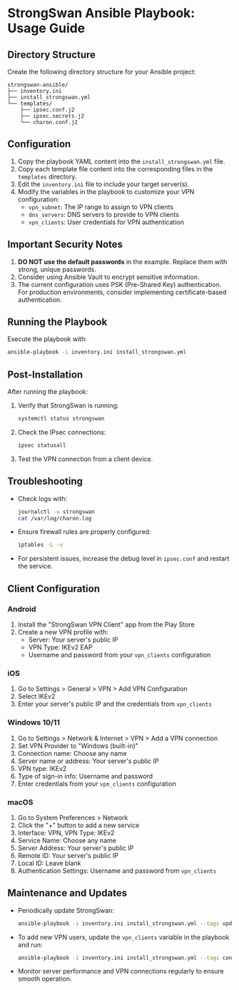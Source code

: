 # StrongSwan Ansible Playbook: Usage Guide

## Directory Structure

Create the following directory structure for your Ansible project:

```
strongswan-ansible/
├── inventory.ini
├── install_strongswan.yml
└── templates/
    ├── ipsec.conf.j2
    ├── ipsec.secrets.j2
    └── charon.conf.j2
```

## Configuration

1. Copy the playbook YAML content into the `install_strongswan.yml` file.
2. Copy each template file content into the corresponding files in the `templates` directory.
3. Edit the `inventory.ini` file to include your target server(s).
4. Modify the variables in the playbook to customize your VPN configuration:
   - `vpn_subnet`: The IP range to assign to VPN clients
   - `dns_servers`: DNS servers to provide to VPN clients
   - `vpn_clients`: User credentials for VPN authentication

## Important Security Notes

1. **DO NOT use the default passwords** in the example. Replace them with strong, unique passwords.
2. Consider using Ansible Vault to encrypt sensitive information.
3. The current configuration uses PSK (Pre-Shared Key) authentication. For production environments, consider implementing certificate-based authentication.

## Running the Playbook

Execute the playbook with:

```bash
ansible-playbook -i inventory.ini install_strongswan.yml
```

## Post-Installation

After running the playbook:

1. Verify that StrongSwan is running:
   ```bash
   systemctl status strongswan
   ```

2. Check the IPsec connections:
   ```bash
   ipsec statusall
   ```

3. Test the VPN connection from a client device.

## Troubleshooting

- Check logs with:
  ```bash
  journalctl -u strongswan
  cat /var/log/charon.log
  ```

- Ensure firewall rules are properly configured:
  ```bash
  iptables -L -v
  ```

- For persistent issues, increase the debug level in `ipsec.conf` and restart the service.

## Client Configuration

### Android
1. Install the "StrongSwan VPN Client" app from the Play Store
2. Create a new VPN profile with:
   - Server: Your server's public IP
   - VPN Type: IKEv2 EAP
   - Username and password from your `vpn_clients` configuration

### iOS
1. Go to Settings > General > VPN > Add VPN Configuration
2. Select IKEv2
3. Enter your server's public IP and the credentials from `vpn_clients`

### Windows 10/11
1. Go to Settings > Network & Internet > VPN > Add a VPN connection
2. Set VPN Provider to "Windows (built-in)"
3. Connection name: Choose any name
4. Server name or address: Your server's public IP
5. VPN type: IKEv2
6. Type of sign-in info: Username and password
7. Enter credentials from your `vpn_clients` configuration

### macOS
1. Go to System Preferences > Network
2. Click the "+" button to add a new service
3. Interface: VPN, VPN Type: IKEv2
4. Service Name: Choose any name
5. Server Address: Your server's public IP
6. Remote ID: Your server's public IP
7. Local ID: Leave blank
8. Authentication Settings: Username and password from `vpn_clients`

## Maintenance and Updates

- Periodically update StrongSwan:
  ```bash
  ansible-playbook -i inventory.ini install_strongswan.yml --tags update
  ```

- To add new VPN users, update the `vpn_clients` variable in the playbook and run:
  ```bash
  ansible-playbook -i inventory.ini install_strongswan.yml --tags config
  ```

- Monitor server performance and VPN connections regularly to ensure smooth operation.